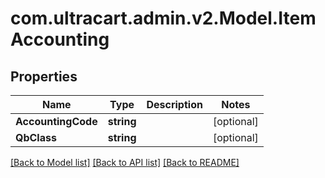 # com.ultracart.admin.v2.Model.ItemAccounting
## Properties

Name | Type | Description | Notes
------------ | ------------- | ------------- | -------------
**AccountingCode** | **string** |  | [optional] 
**QbClass** | **string** |  | [optional] 

[[Back to Model list]](../README.md#documentation-for-models) [[Back to API list]](../README.md#documentation-for-api-endpoints) [[Back to README]](../README.md)

